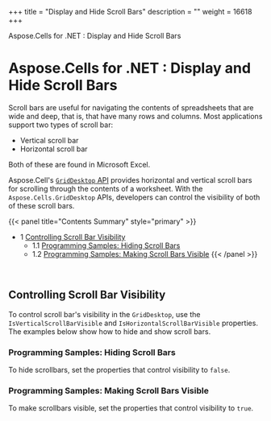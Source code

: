 +++
title = "Display and Hide Scroll Bars" 
description = "" 
weight = 16618 
+++

Aspose.Cells for .NET : Display and Hide Scroll Bars  

# Aspose.Cells for .NET : Display and Hide Scroll Bars


Scroll bars are useful for navigating the contents of spreadsheets that are wide and deep, that is, that have many rows and columns. Most applications support two types of scroll bar:

*   Vertical scroll bar
*   Horizontal scroll bar

Both of these are found in Microsoft Excel.

Aspose.Cell's [`GridDesktop` API](/pages/createpage.action?spaceKey=cellsnet&title=Aspose.Cells.GridDesktop+namespace&linkCreation=true&fromPageId=5017753) provides horizontal and vertical scroll bars for scrolling through the contents of a worksheet. With the `Aspose.Cells.GridDesktop` APIs, developers can control the visibility of both of these scroll bars.

{{< panel title="Contents Summary" style="primary" >}}
*   1 [Controlling Scroll Bar Visibility](#DisplayandHideScrollBars-ControllingScrollBarVisibility)
    *   1.1 [Programming Samples: Hiding Scroll Bars](#DisplayandHideScrollBars-ProgrammingSamples:HidingScrollBars)
    *   1.2 [Programming Samples: Making Scroll Bars Visible](#DisplayandHideScrollBars-ProgrammingSamples:MakingScrollBarsVisible)
{{< /panel >}}
 

 

## Controlling Scroll Bar Visibility

To control scroll bar's visibility in the `GridDesktop`, use the `IsVerticalScrollBarVisible` and `IsHorizontalScrollBarVisible` properties. The examples below show how to hide and show scroll bars.

### Programming Samples: Hiding Scroll Bars

To hide scrollbars, set the properties that control visibility to `false`.

### Programming Samples: Making Scroll Bars Visible

To make scrollbars visible, set the properties that control visibility to `true`.

